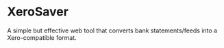 # XeroSaver
A simple but effective web tool that converts bank statements/feeds into a Xero-compatible format.
